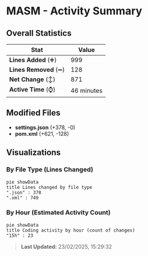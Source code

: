# MASM - Activity Summary 

## Overall Statistics

| Stat                   | Value                                                             |
| ---------------------- | ----------------------------------------------------------------- |
| **Lines Added** (➕)   | 999                                          |
| **Lines Removed** (➖) | 128                                        |
| **Net Change** (↕)    | 871                |
| **Active Time** (⌚)   | 46 minutes |


## Modified Files
- **settings.json** (+378, -0)
- **pom.xml** (+621, -128)

## Visualizations

### By File Type (Lines Changed)

```mermaid
pie showData
title Lines changed by file type
".json" : 378
".xml" : 749
```

### By Hour (Estimated Activity Count)

```mermaid
pie showData
title Coding activity by hour (count of changes)
"15h" : 23
```


> **Last Updated:** 23/02/2025, 15:29:32